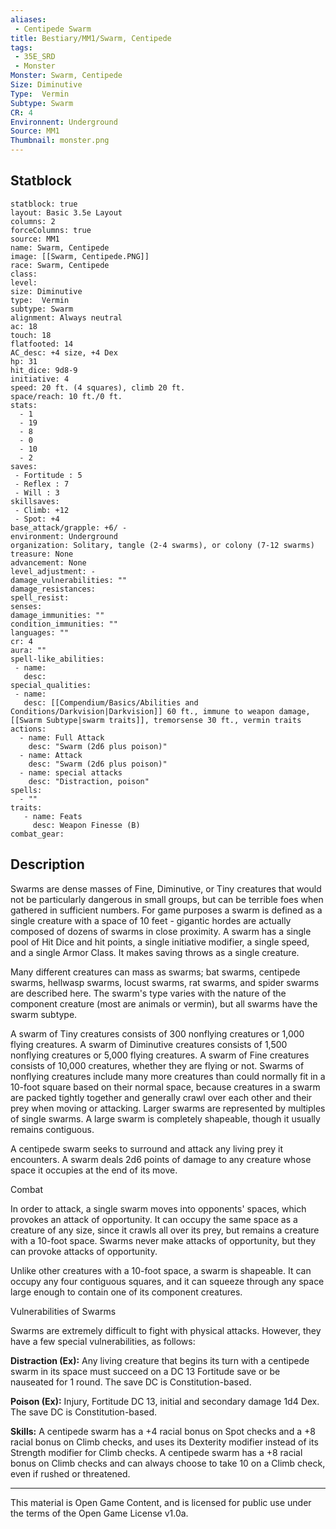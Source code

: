 ```yaml
---
aliases:
 - Centipede Swarm
title: Bestiary/MM1/Swarm, Centipede
tags: 
 - 35E_SRD
 - Monster
Monster: Swarm, Centipede
Size: Diminutive
Type:  Vermin
Subtype: Swarm
CR: 4
Environnent: Underground
Source: MM1
Thumbnail: monster.png
---
```


## Statblock

```statblock
statblock: true
layout: Basic 3.5e Layout
columns: 2
forceColumns: true
source: MM1 
name: Swarm, Centipede
image: [[Swarm, Centipede.PNG]]
race: Swarm, Centipede
class: 
level: 
size: Diminutive
type:  Vermin
subtype: Swarm
alignment: Always neutral
ac: 18
touch: 18
flatfooted: 14
AC_desc: +4 size, +4 Dex
hp: 31
hit_dice: 9d8-9
initiative: 4
speed: 20 ft. (4 squares), climb 20 ft.
space/reach: 10 ft./0 ft.
stats:
  - 1
  - 19
  - 8
  - 0
  - 10
  - 2
saves:
 - Fortitude : 5
 - Reflex : 7
 - Will : 3
skillsaves:
 - Climb: +12
 - Spot: +4
base_attack/grapple: +6/ -
environment: Underground
organization: Solitary, tangle (2-4 swarms), or colony (7-12 swarms)
treasure: None
advancement: None
level_adjustment: -
damage_vulnerabilities: ""
damage_resistances: 
spell_resist: 
senses: 
damage_immunities: ""
condition_immunities: ""
languages: ""
cr: 4
aura: ""
spell-like_abilities:
 - name: 
   desc: 
special_qualities:
 - name:
   desc: [[Compendium/Basics/Abilities and Conditions/Darkvision|Darkvision]] 60 ft., immune to weapon damage, [[Swarm Subtype|swarm traits]], tremorsense 30 ft., vermin traits
actions:
  - name: Full Attack
    desc: "Swarm (2d6 plus poison)"
  - name: Attack
    desc: "Swarm (2d6 plus poison)"
  - name: special attacks
    desc: "Distraction, poison"
spells:
  - ""
traits:
   - name: Feats
     desc: Weapon Finesse (B)
combat_gear:  
```

## Description



Swarms are dense masses of Fine, Diminutive, or Tiny creatures that would not be particularly dangerous in small groups, but can be terrible foes when gathered in sufficient numbers. For game purposes a swarm is defined as a single creature with a space of 10 feet - gigantic hordes are actually composed of dozens of swarms in close proximity. A swarm has a single pool of Hit Dice and hit points, a single initiative modifier, a single speed, and a single Armor Class. It makes saving throws as a single creature.

Many different creatures can mass as swarms; bat swarms, centipede swarms, hellwasp swarms, locust swarms, rat swarms, and spider swarms are described here. The swarm's type varies with the nature of the component creature (most are animals or vermin), but all swarms have the swarm subtype.

A swarm of Tiny creatures consists of 300 nonflying creatures or 1,000 flying creatures. A swarm of Diminutive creatures consists of 1,500 nonflying creatures or 5,000 flying creatures. A swarm of Fine creatures consists of 10,000 creatures, whether they are flying or not. Swarms of nonflying creatures include many more creatures than could normally fit in a 10-foot square based on their normal space, because creatures in a swarm are packed tightly together and generally crawl over each other and their prey when moving or attacking. Larger swarms are represented by multiples of single swarms. A large swarm is completely shapeable, though it usually remains contiguous.

A centipede swarm seeks to surround and attack any living prey it encounters. A swarm deals 2d6 points of damage to any creature whose space it occupies at the end of its move.

Combat

In order to attack, a single swarm moves into opponents' spaces, which provokes an attack of opportunity. It can occupy the same space as a creature of any size, since it crawls all over its prey, but remains a creature with a 10-foot space. Swarms never make attacks of opportunity, but they can provoke attacks of opportunity.

Unlike other creatures with a 10-foot space, a swarm is shapeable. It can occupy any four contiguous squares, and it can squeeze through any space large enough to contain one of its component creatures.

Vulnerabilities of Swarms

Swarms are extremely difficult to fight with physical attacks. However, they have a few special vulnerabilities, as follows:


**Distraction (Ex):** Any living creature that begins its turn with a centipede swarm in its space must succeed on a DC 13 Fortitude save or be nauseated for 1 round. The save DC is Constitution-based.


**Poison (Ex):** Injury, Fortitude DC 13, initial and secondary damage 1d4 Dex. The save DC is Constitution-based.


**Skills:** A centipede swarm has a +4 racial bonus on Spot checks and a +8 racial bonus on Climb checks, and uses its Dexterity modifier instead of its Strength modifier for Climb checks. A centipede swarm has a +8 racial bonus on Climb checks and can always choose to take 10 on a Climb check, even if rushed or threatened.

---

This material is Open Game Content, and is licensed for public use under the terms of the Open Game License v1.0a.
